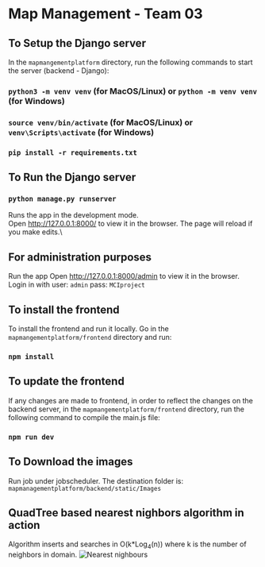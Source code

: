 # Map Management - Team 03 

## To Setup the Django server

In the `mapmangementplatform` directory, run the following commands to start the server (backend - Django):
### `python3 -m venv venv` (for MacOS/Linux) or `python -m venv venv` (for Windows)

### `source venv/bin/activate` (for MacOS/Linux) or `venv\Scripts\activate` (for Windows)

### `pip install -r requirements.txt`

## To Run the Django server

### `python manage.py runserver`

Runs the app in the development mode.\
Open http://127.0.0.1:8000/ to view it in the browser.
The page will reload if you make edits.\

## For administration purposes

Run the app 
Open http://127.0.0.1:8000/admin to view it in the browser.
Login in with user: `admin` pass: `MCIproject`

## To install the frontend

To install the frontend and run it locally. Go in the `mapmangementplatform/frontend` directory and run:
### `npm install`

## To update the frontend

If any changes are made to frontend, in order to reflect the changes on the backend server, in the `mapmangementplatform/frontend` directory, run the following command to compile the main.js file:
### `npm run dev`

## To Download the images

Run job under jobscheduler. The destination folder is: `mapmanagementplatform/backend/static/Images`

## QuadTree based nearest nighbors algorithm in action

Algorithm inserts and searches in O(k*Log<sub>4</sub>(n)) where k is the number of neighbors in domain.
![Nearest nighbours](https://github.cs.adelaide.edu.au/MCI-Projects-2021/Team-03/blob/New-Layers/nearest_neighbours.png)


